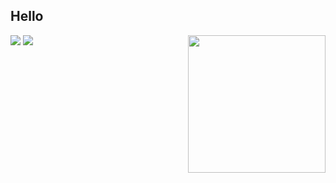 ## Hello

<img align="right" src="http://mazassumnida.wtf/api/v2/generate_badge?boj=hipo_son" height="220" >
<div>
  <img src="https://img.shields.io/badge/python-%2314354C.svg?style=flat-square&logo=python&logoColor=white" />
  <img src="https://img.shields.io/badge/Linux-FCC624?style=flat-square&logo=linux&logoColor=black" />
</div>
